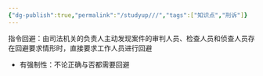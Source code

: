 ```yaml
---
{"dg-publish":true,"permalink":"/studyup///","tags":["知识点","刑诉"]}
---
```


指令回避：由司法机关的负责人主动发现案件的审判人员、检查人员和侦查人员存在回避要求情形时，直接要求工作人员进行回避
- 有强制性：不论正确与否都需要回避